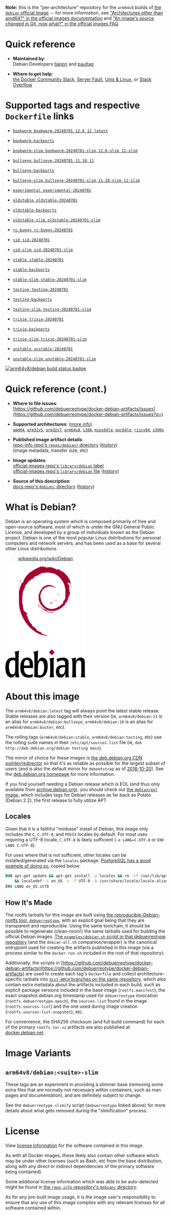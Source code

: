 <!--

********************************************************************************

WARNING:

    DO NOT EDIT "debian/README.md"

    IT IS AUTO-GENERATED

    (from the other files in "debian/" combined with a set of templates)

********************************************************************************

-->

**Note:** this is the "per-architecture" repository for the `arm64v8` builds of [the `debian` official image](https://hub.docker.com/_/debian) -- for more information, see ["Architectures other than amd64?" in the official images documentation](https://github.com/docker-library/official-images#architectures-other-than-amd64) and ["An image's source changed in Git, now what?" in the official images FAQ](https://github.com/docker-library/faq#an-images-source-changed-in-git-now-what).

# Quick reference

-	**Maintained by**:  
	Debian Developers [tianon](https://qa.debian.org/developer.php?login=tianon) and [paultag](https://qa.debian.org/developer.php?login=paultag)

-	**Where to get help**:  
	[the Docker Community Slack](https://dockr.ly/comm-slack), [Server Fault](https://serverfault.com/help/on-topic), [Unix & Linux](https://unix.stackexchange.com/help/on-topic), or [Stack Overflow](https://stackoverflow.com/help/on-topic)

# Supported tags and respective `Dockerfile` links

-	[`bookworm`, `bookworm-20240701`, `12.6`, `12`, `latest`](https://github.com/debuerreotype/docker-debian-artifacts/blob/4d0f0152c67dd65cdcca5a2cbacc7b9186601989/bookworm/Dockerfile)

-	[`bookworm-backports`](https://github.com/debuerreotype/docker-debian-artifacts/blob/4d0f0152c67dd65cdcca5a2cbacc7b9186601989/bookworm/backports/Dockerfile)

-	[`bookworm-slim`, `bookworm-20240701-slim`, `12.6-slim`, `12-slim`](https://github.com/debuerreotype/docker-debian-artifacts/blob/4d0f0152c67dd65cdcca5a2cbacc7b9186601989/bookworm/slim/Dockerfile)

-	[`bullseye`, `bullseye-20240701`, `11.10`, `11`](https://github.com/debuerreotype/docker-debian-artifacts/blob/4d0f0152c67dd65cdcca5a2cbacc7b9186601989/bullseye/Dockerfile)

-	[`bullseye-backports`](https://github.com/debuerreotype/docker-debian-artifacts/blob/4d0f0152c67dd65cdcca5a2cbacc7b9186601989/bullseye/backports/Dockerfile)

-	[`bullseye-slim`, `bullseye-20240701-slim`, `11.10-slim`, `11-slim`](https://github.com/debuerreotype/docker-debian-artifacts/blob/4d0f0152c67dd65cdcca5a2cbacc7b9186601989/bullseye/slim/Dockerfile)

-	[`experimental`, `experimental-20240701`](https://github.com/debuerreotype/docker-debian-artifacts/blob/4d0f0152c67dd65cdcca5a2cbacc7b9186601989/experimental/Dockerfile)

-	[`oldstable`, `oldstable-20240701`](https://github.com/debuerreotype/docker-debian-artifacts/blob/4d0f0152c67dd65cdcca5a2cbacc7b9186601989/oldstable/Dockerfile)

-	[`oldstable-backports`](https://github.com/debuerreotype/docker-debian-artifacts/blob/4d0f0152c67dd65cdcca5a2cbacc7b9186601989/oldstable/backports/Dockerfile)

-	[`oldstable-slim`, `oldstable-20240701-slim`](https://github.com/debuerreotype/docker-debian-artifacts/blob/4d0f0152c67dd65cdcca5a2cbacc7b9186601989/oldstable/slim/Dockerfile)

-	[`rc-buggy`, `rc-buggy-20240701`](https://github.com/debuerreotype/docker-debian-artifacts/blob/4d0f0152c67dd65cdcca5a2cbacc7b9186601989/rc-buggy/Dockerfile)

-	[`sid`, `sid-20240701`](https://github.com/debuerreotype/docker-debian-artifacts/blob/4d0f0152c67dd65cdcca5a2cbacc7b9186601989/sid/Dockerfile)

-	[`sid-slim`, `sid-20240701-slim`](https://github.com/debuerreotype/docker-debian-artifacts/blob/4d0f0152c67dd65cdcca5a2cbacc7b9186601989/sid/slim/Dockerfile)

-	[`stable`, `stable-20240701`](https://github.com/debuerreotype/docker-debian-artifacts/blob/4d0f0152c67dd65cdcca5a2cbacc7b9186601989/stable/Dockerfile)

-	[`stable-backports`](https://github.com/debuerreotype/docker-debian-artifacts/blob/4d0f0152c67dd65cdcca5a2cbacc7b9186601989/stable/backports/Dockerfile)

-	[`stable-slim`, `stable-20240701-slim`](https://github.com/debuerreotype/docker-debian-artifacts/blob/4d0f0152c67dd65cdcca5a2cbacc7b9186601989/stable/slim/Dockerfile)

-	[`testing`, `testing-20240701`](https://github.com/debuerreotype/docker-debian-artifacts/blob/4d0f0152c67dd65cdcca5a2cbacc7b9186601989/testing/Dockerfile)

-	[`testing-backports`](https://github.com/debuerreotype/docker-debian-artifacts/blob/4d0f0152c67dd65cdcca5a2cbacc7b9186601989/testing/backports/Dockerfile)

-	[`testing-slim`, `testing-20240701-slim`](https://github.com/debuerreotype/docker-debian-artifacts/blob/4d0f0152c67dd65cdcca5a2cbacc7b9186601989/testing/slim/Dockerfile)

-	[`trixie`, `trixie-20240701`](https://github.com/debuerreotype/docker-debian-artifacts/blob/4d0f0152c67dd65cdcca5a2cbacc7b9186601989/trixie/Dockerfile)

-	[`trixie-backports`](https://github.com/debuerreotype/docker-debian-artifacts/blob/4d0f0152c67dd65cdcca5a2cbacc7b9186601989/trixie/backports/Dockerfile)

-	[`trixie-slim`, `trixie-20240701-slim`](https://github.com/debuerreotype/docker-debian-artifacts/blob/4d0f0152c67dd65cdcca5a2cbacc7b9186601989/trixie/slim/Dockerfile)

-	[`unstable`, `unstable-20240701`](https://github.com/debuerreotype/docker-debian-artifacts/blob/4d0f0152c67dd65cdcca5a2cbacc7b9186601989/unstable/Dockerfile)

-	[`unstable-slim`, `unstable-20240701-slim`](https://github.com/debuerreotype/docker-debian-artifacts/blob/4d0f0152c67dd65cdcca5a2cbacc7b9186601989/unstable/slim/Dockerfile)

[![arm64v8/debian build status badge](https://img.shields.io/jenkins/s/https/doi-janky.infosiftr.net/job/multiarch/job/arm64v8/job/debian.svg?label=arm64v8/debian%20%20build%20job)](https://doi-janky.infosiftr.net/job/multiarch/job/arm64v8/job/debian/)

# Quick reference (cont.)

-	**Where to file issues**:  
	[https://github.com/debuerreotype/docker-debian-artifacts/issues](https://github.com/debuerreotype/docker-debian-artifacts/issues?q=)

-	**Supported architectures**: ([more info](https://github.com/docker-library/official-images#architectures-other-than-amd64))  
	[`amd64`](https://hub.docker.com/r/amd64/debian/), [`arm32v5`](https://hub.docker.com/r/arm32v5/debian/), [`arm32v7`](https://hub.docker.com/r/arm32v7/debian/), [`arm64v8`](https://hub.docker.com/r/arm64v8/debian/), [`i386`](https://hub.docker.com/r/i386/debian/), [`mips64le`](https://hub.docker.com/r/mips64le/debian/), [`ppc64le`](https://hub.docker.com/r/ppc64le/debian/), [`riscv64`](https://hub.docker.com/r/riscv64/debian/), [`s390x`](https://hub.docker.com/r/s390x/debian/)

-	**Published image artifact details**:  
	[repo-info repo's `repos/debian/` directory](https://github.com/docker-library/repo-info/blob/master/repos/debian) ([history](https://github.com/docker-library/repo-info/commits/master/repos/debian))  
	(image metadata, transfer size, etc)

-	**Image updates**:  
	[official-images repo's `library/debian` label](https://github.com/docker-library/official-images/issues?q=label%3Alibrary%2Fdebian)  
	[official-images repo's `library/debian` file](https://github.com/docker-library/official-images/blob/master/library/debian) ([history](https://github.com/docker-library/official-images/commits/master/library/debian))

-	**Source of this description**:  
	[docs repo's `debian/` directory](https://github.com/docker-library/docs/tree/master/debian) ([history](https://github.com/docker-library/docs/commits/master/debian))

# What is Debian?

Debian is an operating system which is composed primarily of free and open-source software, most of which is under the GNU General Public License, and developed by a group of individuals known as the Debian project. Debian is one of the most popular Linux distributions for personal computers and network servers, and has been used as a base for several other Linux distributions.

> [wikipedia.org/wiki/Debian](https://en.wikipedia.org/wiki/Debian)

![logo](https://raw.githubusercontent.com/docker-library/docs/b449be7df57e9ed9086bb5821bfb5d6cdc5d67a4/debian/logo.png)

# About this image

The `arm64v8/debian:latest` tag will always point the latest stable release. Stable releases are also tagged with their version (ie, `arm64v8/debian:11` is an alias for `arm64v8/debian:bullseye`, `arm64v8/debian:10` is an alias for `arm64v8/debian:buster`, etc).

The rolling tags (`arm64v8/debian:stable`, `arm64v8/debian:testing`, etc) use the rolling suite names in their `/etc/apt/sources.list` file (ie, `deb http://deb.debian.org/debian testing main`).

The mirror of choice for these images is [the deb.debian.org CDN pointer/redirector](https://deb.debian.org) so that it's as reliable as possible for the largest subset of users (and is also the default mirror for `debootstrap` as of [2016-10-20](https://anonscm.debian.org/cgit/d-i/debootstrap.git/commit/?id=9e8bc60ad1ccf3a25ce7890526b70059f3e770de)). See the [deb.debian.org homepage](https://deb.debian.org) for more information.

If you find yourself needing a Debian release which is EOL (and thus only available from [archive.debian.org](http://archive.debian.org)), you should check out [the `debian/eol` image](https://hub.docker.com/r/debian/eol/), which includes tags for Debian releases as far back as Potato (Debian 2.2), the first release to fully utilize APT.

## Locales

Given that it is a faithful "minbase" install of Debian, this image only includes the `C`, `C.UTF-8`, and `POSIX` locales by default. For most uses requiring a UTF-8 locale, `C.UTF-8` is likely sufficient (`-e LANG=C.UTF-8` or `ENV LANG C.UTF-8`).

For uses where that is not sufficient, other locales can be installed/generated via the `locales` package. [PostgreSQL has a good example of doing so](https://github.com/docker-library/postgres/blob/69bc540ecfffecce72d49fa7e4a46680350037f9/9.6/Dockerfile#L21-L24), copied below:

```dockerfile
RUN apt-get update && apt-get install -y locales && rm -rf /var/lib/apt/lists/* \
	&& localedef -i en_US -c -f UTF-8 -A /usr/share/locale/locale.alias en_US.UTF-8
ENV LANG en_US.utf8
```

## How It's Made

The rootfs tarballs for this image are built using [the reproducible-Debian-rootfs tool, `debuerreotype`](https://github.com/debuerreotype/debuerreotype), with an explicit goal being that they are transparent and reproducible. Using the same toolchain, it should be possible to regenerate (clean-room!) the same tarballs used for building the official Debian images. [The `examples/debian.sh` script in that debuerreotype repository](https://github.com/debuerreotype/debuerreotype/blob/master/examples/debian.sh) (and the `debian-all.sh` companion/wrapper) is the canonical entrypoint used for creating the artifacts published in this image (via a process similar to the `docker-run.sh` included in the root of that repository).

Additionally, the scripts in [https://github.com/debuerreotype/docker-debian-artifacts](https://github.com/debuerreotype/docker-debian-artifacts) are used to create each tag's `Dockerfile` and collect architecture-specific tarballs into [`dist-ARCH` branches on the same repository](https://github.com/debuerreotype/docker-debian-artifacts/branches), which also contain extra metadata about the artifacts included in each build, such as explicit package versions included in the base image (`rootfs.manifest`), the exact snapshot.debian.org timestamp used for `debuerreotype` invocation (`rootfs.debuerreotype-epoch`), the `sources.list` found in the image (`rootfs.sources-list`) and the one used during image creation (`rootfs.sources-list-snapshot`), etc.

For convenience, the SHA256 checksum (and full build command) for each of the primary `rootfs.tar.xz` artifacts are also published at [docker.debian.net](https://docker.debian.net/).

# Image Variants

## `arm64v8/debian:<suite>-slim`

These tags are an experiment in providing a slimmer base (removing some extra files that are normally not necessary within containers, such as man pages and documentation), and are definitely subject to change.

See the `debuerreotype-slimify` script (`debuerreotype` linked above) for more details about what gets removed during the "slimification" process.

# License

View [license information](https://www.debian.org/social_contract#guidelines) for the software contained in this image.

As with all Docker images, these likely also contain other software which may be under other licenses (such as Bash, etc from the base distribution, along with any direct or indirect dependencies of the primary software being contained).

Some additional license information which was able to be auto-detected might be found in [the `repo-info` repository's `debian/` directory](https://github.com/docker-library/repo-info/tree/master/repos/debian).

As for any pre-built image usage, it is the image user's responsibility to ensure that any use of this image complies with any relevant licenses for all software contained within.
